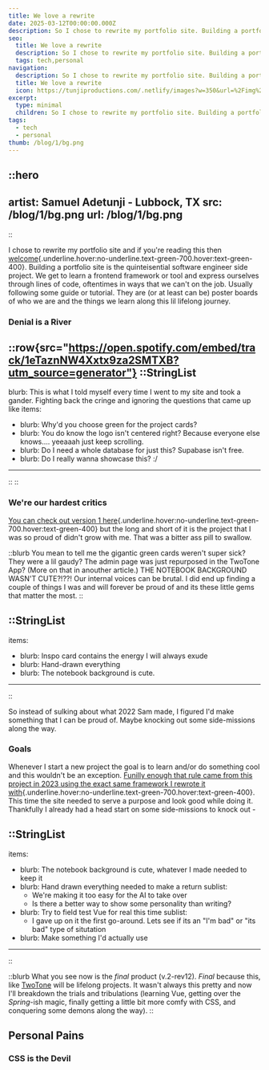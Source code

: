 ```yaml
---
title: We love a rewrite
date: 2025-03-12T00:00:00.000Z
description: So I chose to rewrite my portfolio site. Building a portfolio site is the quinteisential software engineer side project. We get to learn a frontend framework or tool and express ourselves through lines of code, oftentimes in ways that we can't on the job. They are (or at least can be) poster boards of who we are and the things we learn along this lil lifelong journey.
seo:
  title: We love a rewrite
  description: So I chose to rewrite my portfolio site. Building a portfolio site is the quinteisential software engineer side project. We get to learn a frontend framework or tool and express ourselves through lines of code, oftentimes in ways that we can't on the job. They are (or at least can be) poster boards of who we are and the things we learn along this lil lifelong journey.
  tags: tech,personal
navigation:
  description: So I chose to rewrite my portfolio site. Building a portfolio site is the quinteisential software engineer side project. We get to learn a frontend framework or tool and express ourselves through lines of code, oftentimes in ways that we can't on the job. They are (or at least can be) poster boards of who we are and the things we learn along this lil lifelong journey.
  title: We love a rewrite
  icon: https://tunjiproductions.com/.netlify/images?w=350&url=%2Fimg%2Flogo_clear.png
excerpt:
  type: minimal
  children: So I chose to rewrite my portfolio site. Building a portfolio site is the quinteisential software engineer side project
tags:
  - tech
  - personal
thumb: /blog/1/bg.png
---
```


::hero
---
artist: Samuel Adetunji - Lubbock, TX
src: /blog/1/bg.png
url: /blog/1/bg.png
---
::

I chose to rewrite my portfolio site and if you're reading this then [welcome](/blog/readme){.underline.hover:no-underline.text-green-700.hover:text-green-400}.
Building a portfolio site is the quinteisential software engineer side project. We get to learn a frontend
framework or tool and express ourselves through lines of code, oftentimes in ways that we can't on the job.
Usually following some guide or tutorial. They are (or at least can be) poster boards of who we are and the
things we learn along this lil lifelong journey.

<!--more-->

### Denial is a River

::row{src="https://open.spotify.com/embed/track/1eTaznNW4Xxtx9za2SMTXB?utm_source=generator"}
::StringList
---
blurb: This is what I told myself every time I went to my site and took a gander. Fighting back the cringe and ignoring the questions that came up like
items:
  - blurb: Why'd you choose green for the project cards?
  - blurb: You do know the logo isn't centered right? Because everyone else knows…. yeeaaah just keep scrolling.
  - blurb: Do I need a whole database for just this? Supabase isn't free.
  - blurb: Do I really wanna showcase this? :/
---
::
::

### We're our hardest critics

[You can check out version 1 here](https://release-test--tunjiprod.netlify.app/){.underline.hover:no-underline.text-green-700.hover:text-green-400}
but the long and short of it is the project that I was so proud of didn't grow with me. That was a bitter ass pill to swallow.

::blurb
You mean to tell me the gigantic green cards weren't super sick? They were a lil gaudy? The admin page was just repurposed in the TwoTone App?
(More on that in anouther article.) THE NOTEBOOK BACKGROUND WASN'T CUTE?!??! Our internal voices can be brutal. I did end up finding a couple
of things I was and will forever be proud of and its these little gems that matter the most.
::

::StringList
---
items:
  - blurb: Inspo card contains the energy I will always exude
  - blurb: Hand-drawn everything
  - blurb: The notebook background is cute.
---
::

So instead of sulking about what 2022 Sam made, I figured I'd make something that I can be proud of. Maybe knocking out some side-missions along the way.

### Goals

Whenever I start a new project the goal is to learn and/or do something cool and this wouldn't be an exception. 
[Funilly enough that rule came from this project in 2023 using the exact same framework I rewrote it with](https://github.com/Guysnacho/tunjiprod/commit/c3fd93eac251e1f9067e3e23485481c87a115b0a){.underline.hover:no-underline.text-green-700.hover:text-green-400}.
This time the site needed to serve a purpose and look good while doing it. Thankfully I already had a head start
on some side-missions to knock out -

::StringList
---
items:
  - blurb: The notebook background is cute, whatever I made needed to keep it
  - 
    blurb: Hand drawn everything needed to make a return
    sublist: 
      - We're making it too easy for the AI to take over
      - Is there a better way to show some personality than writing?
  - 
    blurb: Try to field test Vue for real this time
    sublist:
      - I gave up on it the first go-around. Lets see if its an "I'm bad" or "its bad" type of situtation
  - blurb: Make something I'd actually use
---
::

::blurb
What you see now is the *final* product (v.2-rev12). *Final* because this, like [TwoTone](https://twotone.app) will
be lifelong projects. It wasn't always this pretty and now I'll breakdown the trials and tribulations
(learning Vue, getting over the *Spring*-ish magic, finally getting a little bit more comfy with CSS, and conquering some demons along the way).
::

## Personal Pains

### CSS is the Devil